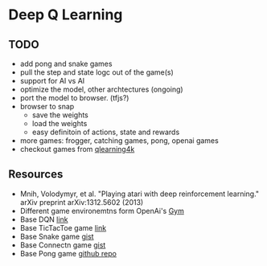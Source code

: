 # Deep Q Learning


## TODO
- add pong and snake games
- pull the step and state logc out of the game(s)
- support for AI vs AI
- optimize the model, other archtectures (ongoing)
- port the model to browser. (tfjs?)
- browser to snap
  - save the weights
  - load the weights
  - easy definitoin of actions, state and rewards
- more games: frogger, catching games, pong, openai games
- checkout games from [qlearning4k](https://github.com/farizrahman4u/qlearning4k)


## Resources
- Mnih, Volodymyr, et al. "Playing atari with deep reinforcement learning." arXiv preprint arXiv:1312.5602 (2013)
- Different game environemtns form OpenAi's [Gym](https://gym.openai.com/)
- Base DQN [link](https://keon.io/deep-q-learning/)
- Base TicTacToe game [link](https://TODO)
- Base Snake game [gist](https://gist.githubusercontent.com/HonzaKral/833ee2b30231c53ec78e/raw/c4492fe1bf594c1c5d7194e9a4016213f15e327b/snake.py)
- Base Connectn game [gist](https://gist.github.com/poke/6934842)
- Base Pong game [github repo](https://github.com/kidscancode/intro-python-code)
